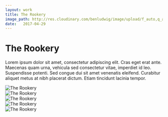 ```yaml
---
layout: work
title: The Rookery
image_path: http://res.cloudinary.com/benludwig/image/upload/f_auto,q_auto/v1500058259/rookery-1_iwbwpl.jpg
date:   2017-04-29
---
```

<div class="grid-container">
<div class="grid">
<div class="grid-sizer"></div>
<div class="grid-item">
  <div class="copy-block revealblock">
    <h1>The Rookery</h1>
    <p>Lorem ipsum dolor sit amet, consectetur adipiscing elit. Cras eget erat ante. Maecenas quam urna, vehicula sed consectetur vitae, imperdiet id leo. Suspendisse potenti. Sed congue dui sit amet venenatis eleifend. Curabitur aliquet metus at nibh placerat dictum. Etiam tincidunt lacinia tempor.</p>
  </div>
</div>
<div class="grid-item">
<img src="http://res.cloudinary.com/benludwig/image/upload/f_auto,q_auto/v1500058261/rookery-4_fbkcba.jpg" class="revealblock" alt="The Rookery">
</div>
<div class="grid-item">
<img src="http://res.cloudinary.com/benludwig/image/upload/f_auto,q_auto/v1500058259/rookery-1_iwbwpl.jpg" class="revealblock" alt="The Rookery">
</div>
<div class="grid-item">
<img src="http://res.cloudinary.com/benludwig/image/upload/f_auto,q_auto/v1500058265/rookery-5_tti82u.jpg" class="revealblock" alt="The Rookery">
</div>
<div class="grid-item">
<img src="http://res.cloudinary.com/benludwig/image/upload/f_auto,q_auto/v1500058251/rookery-6_li0y8o.jpg" class="revealblock" alt="The Rookery">
</div>
<div class="grid-item">
<img src="http://res.cloudinary.com/benludwig/image/upload/f_auto,q_auto/v1500058271/rookery-3_jfrvo1.jpg" class="revealblock" alt="The Rookery">
</div>
</div>
</div>
